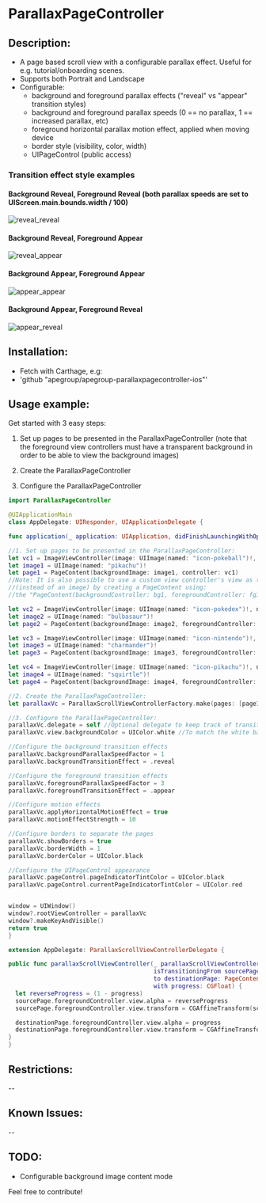 # ParallaxPageController

## Description:
- A page based scroll view with a configurable parallax effect. Useful for e.g. tutorial/onboarding scenes.
- Supports both Portrait and Landscape
- Configurable:
  - background and foreground parallax effects ("reveal" vs "appear" transition styles) 
  - background and foreground parallax speeds (0 == no parallax, 1 == increased parallax, etc)
  - foreground horizontal parallax motion effect, applied when moving device
  - border style (visibility, color, width)
  - UIPageControl (public access)

### Transition effect style examples

#### Background Reveal, Foreground Reveal (both parallax speeds are set to UIScreen.main.bounds.width / 100)
![reveal_reveal](https://cloud.githubusercontent.com/assets/653946/17971540/87d98bd0-6adb-11e6-948d-47c041c6ad60.gif)

#### Background Reveal, Foreground Appear
![reveal_appear](https://cloud.githubusercontent.com/assets/653946/17971531/815a1982-6adb-11e6-99d8-1915218efbfa.gif)

#### Background Appear, Foreground Appear
![appear_appear](https://cloud.githubusercontent.com/assets/653946/17971518/78824046-6adb-11e6-953c-4b1b3e60d94c.gif)

#### Background Appear, Foreground Reveal
![appear_reveal](https://cloud.githubusercontent.com/assets/653946/17971511/726ad9ac-6adb-11e6-9b64-559b9caa348a.gif)

## Installation:
  - Fetch with Carthage, e.g:
  - 'github "apegroup/apegroup-parallaxpagecontroller-ios"'

## Usage example:
Get started with 3 easy steps:
  1. Set up pages to be presented in the ParallaxPageController (note that the foreground view controllers must have a transparent background in order to be able to view the background images)
 
  2. Create the ParallaxPageController

  3. Configure the ParallaxPageController

  ```swift
import ParallaxPageController

@UIApplicationMain
class AppDelegate: UIResponder, UIApplicationDelegate {

func application(_ application: UIApplication, didFinishLaunchingWithOptions launchOptions: [UIApplicationLaunchOptionsKey: Any]?) -> Bool {

  //1. Set up pages to be presented in the ParallaxPageController:
  let vc1 = ImageViewController(image: UIImage(named: "icon-pokeball")!, name: "1")
  let image1 = UIImage(named: "pikachu")!
  let page1 = PageContent(backgroundImage: image1, controller: vc1) 
  //Note: It is also possible to use a custom view controller's view as the background view 
  //(instead of an image) by creating a PageContent using: 
  //the "PageContent(backgroundController: bg1, foregroundController: fg1)" constructor

  let vc2 = ImageViewController(image: UIImage(named: "icon-pokedex")!, name: "2")
  let image2 = UIImage(named: "bulbasaur")!
  let page2 = PageContent(backgroundImage: image2, foregroundController: vc2)

  let vc3 = ImageViewController(image: UIImage(named: "icon-nintendo")!, name: "3")
  let image3 = UIImage(named: "charmander")!
  let page3 = PageContent(backgroundImage: image3, foregroundController: vc3)

  let vc4 = ImageViewController(image: UIImage(named: "icon-pikachu")!, name: "4")
  let image4 = UIImage(named: "squirtle")!
  let page4 = PageContent(backgroundImage: image4, foregroundController: vc4)

  //2. Create the ParallaxPageController:
  let parallaxVc = ParallaxScrollViewControllerFactory.make(pages: [page1,page2,page3,page4])

  //3. Configure the ParallaxPageController:
  parallaxVc.delegate = self //Optional delegate to keep track of transition progress
  parallaxVc.view.backgroundColor = UIColor.white //To match the white background of the background images

  //Configure the background transition effects
  parallaxVc.backgroundParallaxSpeedFactor = 1
  parallaxVc.backgroundTransitionEffect = .reveal

  //Configure the foreground transition effects
  parallaxVc.foregroundParallaxSpeedFactor = 3
  parallaxVc.foregroundTransitionEffect = .appear

  //Configure motion effects
  parallaxVc.applyHorizontalMotionEffect = true
  parallaxVc.motionEffectStrength = 10

  //Configure borders to separate the pages
  parallaxVc.showBorders = true
  parallaxVc.borderWidth = 1
  parallaxVc.borderColor = UIColor.black

  //Configure the UIPageControl appearance
  parallaxVc.pageControl.pageIndicatorTintColor = UIColor.black
  parallaxVc.pageControl.currentPageIndicatorTintColor = UIColor.red


  window = UIWindow()
  window?.rootViewController = parallaxVc
  window?.makeKeyAndVisible()
  return true
}

extension AppDelegate: ParallaxScrollViewControllerDelegate {

  public func parallaxScrollViewController(_ parallaxScrollViewController: ParallaxScrollViewController,
                                           isTransitioningFrom sourcePage: PageContent,
                                           to destinationPage: PageContent, 
                                           with progress: CGFloat) {
    let reverseProgress = (1 - progress)
    sourcePage.foregroundController.view.alpha = reverseProgress
    sourcePage.foregroundController.view.transform = CGAffineTransform(scaleX: reverseProgress*2, y: reverseProgress*2)

    destinationPage.foregroundController.view.alpha = progress
    destinationPage.foregroundController.view.transform = CGAffineTransform(scaleX: progress*2, y: progress*2)
  }
}
```

## Restrictions:
-- 
## Known Issues:
-- 
## TODO:
- Configurable background image content mode

Feel free to contribute!
